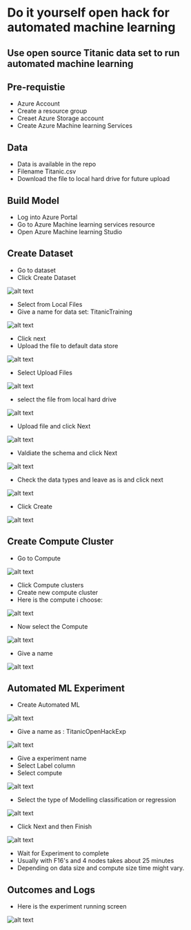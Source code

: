 # Do it yourself open hack for automated machine learning

## Use open source Titanic data set to run automated machine learning

## Pre-requistie

- Azure Account
- Create a resource group
- Creaet Azure Storage account
- Create Azure Machine learning Services

## Data

- Data is available in the repo
- Filename Titanic.csv
- Download the file to local hard drive for future upload

## Build Model

- Log into Azure Portal
- Go to Azure Machine learning services resource
- Open Azure Machine learning Studio

## Create Dataset

- Go to dataset
- Click Create Dataset

![alt text](https://github.com/balakreshnan/Samples2021/blob/main/OpenHackAutoML/images/titautoml1.jpg "Service Health")

- Select from Local Files
- Give a name for data set: TitanicTraining

![alt text](https://github.com/balakreshnan/Samples2021/blob/main/OpenHackAutoML/images/titautoml2.jpg "Service Health")

- Click next
- Upload the file to default data store

![alt text](https://github.com/balakreshnan/Samples2021/blob/main/OpenHackAutoML/images/titautoml3.jpg "Service Health")

- Select Upload Files

![alt text](https://github.com/balakreshnan/Samples2021/blob/main/OpenHackAutoML/images/titautoml4.jpg "Service Health")

- select the file from local hard drive

![alt text](https://github.com/balakreshnan/Samples2021/blob/main/OpenHackAutoML/images/titautoml5.jpg "Service Health")

- Upload file and click Next

![alt text](https://github.com/balakreshnan/Samples2021/blob/main/OpenHackAutoML/images/titautoml6.jpg "Service Health")

- Valdiate the schema and click Next 

![alt text](https://github.com/balakreshnan/Samples2021/blob/main/OpenHackAutoML/images/titautoml7.jpg "Service Health")

- Check the data types and leave as is and click next

![alt text](https://github.com/balakreshnan/Samples2021/blob/main/OpenHackAutoML/images/titautoml8.jpg "Service Health")

- Click Create

![alt text](https://github.com/balakreshnan/Samples2021/blob/main/OpenHackAutoML/images/titautoml9.jpg "Service Health")

## Create Compute Cluster

- Go to Compute

![alt text](https://github.com/balakreshnan/Samples2021/blob/main/OpenHackAutoML/images/titautoml11.jpg "Service Health")

- Click Compute clusters
- Create new compute cluster
- Here is the compute i choose:

![alt text](https://github.com/balakreshnan/Samples2021/blob/main/OpenHackAutoML/images/titautoml12.jpg "Service Health")

- Now select the Compute

![alt text](https://github.com/balakreshnan/Samples2021/blob/main/OpenHackAutoML/images/titautoml13.jpg "Service Health")

- Give a name

![alt text](https://github.com/balakreshnan/Samples2021/blob/main/OpenHackAutoML/images/titautoml14.jpg "Service Health")


## Automated ML Experiment

- Create Automated ML

![alt text](https://github.com/balakreshnan/Samples2021/blob/main/OpenHackAutoML/images/titautoml10.jpg "Service Health")

- Give a name as : TitanicOpenHackExp

![alt text](https://github.com/balakreshnan/Samples2021/blob/main/OpenHackAutoML/images/titautoml15.jpg "Service Health")

- Give a experiment name
- Select Label column
- Select compute

![alt text](https://github.com/balakreshnan/Samples2021/blob/main/OpenHackAutoML/images/titautoml16.jpg "Service Health")

- Select the type of Modelling classification or regression

![alt text](https://github.com/balakreshnan/Samples2021/blob/main/OpenHackAutoML/images/titautoml17.jpg "Service Health")

- Click Next and then Finish

![alt text](https://github.com/balakreshnan/Samples2021/blob/main/OpenHackAutoML/images/titautoml18.jpg "Service Health")

- Wait for Experiment to complete
- Usually with F16's and 4 nodes takes about 25 minutes
- Depending on data size and compute size time might vary.

## Outcomes and Logs

- Here is the experiment running screen

![alt text](https://github.com/balakreshnan/Samples2021/blob/main/OpenHackAutoML/images/titautoml19.jpg "Service Health")

